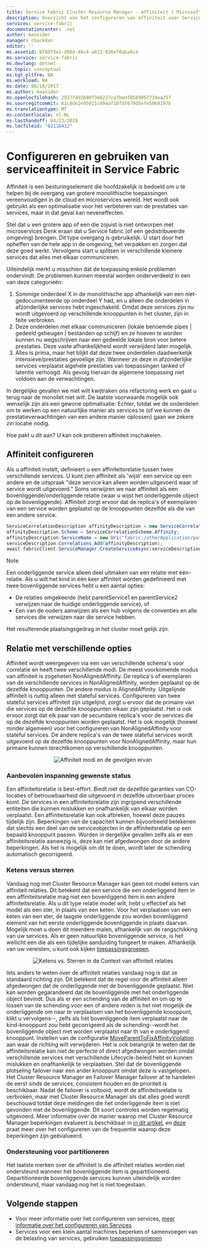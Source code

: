 ```yaml
---
title: Service Fabric Cluster Resource Manager - affiniteit | Microsoft Docs
description: Overzicht van het configureren van affiniteit voor Service Fabric-Services
services: service-fabric
documentationcenter: .net
author: masnider
manager: chackdan
editor: ''
ms.assetid: 678073e1-d08d-46c4-a811-826e70aba6c4
ms.service: service-fabric
ms.devlang: dotnet
ms.topic: conceptual
ms.tgt_pltfrm: NA
ms.workload: NA
ms.date: 08/18/2017
ms.author: masnider
ms.openlocfilehash: 29377492b90f366227ca7bedf85890b7734ea25f
ms.sourcegitcommit: 61c8de2e95011c094af18fdf679d5efe5069197b
ms.translationtype: MT
ms.contentlocale: nl-NL
ms.lasthandoff: 04/23/2019
ms.locfileid: "62118412"
---
```

# <a name="configuring-and-using-service-affinity-in-service-fabric"></a>Configureren en gebruiken van serviceaffiniteit in Service Fabric
Affiniteit is een besturingselement die hoofdzakelijk is bedoeld om u te helpen bij de overgang van grotere monolithische toepassingen vereenvoudigen in de cloud en microservices wereld. Het wordt ook gebruikt als een optimalisatie voor het verbeteren van de prestaties van services, maar in dat geval kan neveneffecten.

Stel dat u een grotere app of een die zojuist is niet ontworpen met microservices Denk eraan dat u Service fabric (of een gedistribueerde omgeving) brengen. Dit type overgang is gebruikelijk. U start door het opheffen van de hele app in de omgeving, het verpakken en zorgen dat deze goed werkt. Vervolgens start u splitsen in verschillende kleinere services dat alles met elkaar communiceren.

Uiteindelijk merkt u misschien dat de toepassing enkele problemen ondervindt. De problemen kunnen meestal worden onderverdeeld in een van deze categorieën:

1. Sommige onderdeel X in de monolithische app afhankelijk van een niet-gedocumenteerde op onderdeel Y had, en u alleen die onderdelen in afzonderlijke services hebt ingeschakeld. Omdat deze services zijn nu wordt uitgevoerd op verschillende knooppunten in het cluster, zijn in feite verbroken.
2. Deze onderdelen met elkaar communiceren (lokale benoemde pipes | gedeeld geheugen | bestanden op schijf) en ze hoeven te worden kunnen nu wegschrijven naar een gedeelde lokale bron voor betere prestaties. Deze vaste afhankelijkheid wordt verwijderd later mogelijk.
3. Alles is prima, maar het blijkt dat deze twee onderdelen daadwerkelijk intensieve/prestaties gevoelige zijn. Wanneer ze deze in afzonderlijke services verplaatst algehele prestaties van toepassingen tanked of latentie verhoogd. Als gevolg hiervan de algemene toepassing niet voldoen aan de verwachtingen.

In dergelijke gevallen we niet wilt kwijtraken ons refactoring werk en gaat u terug naar de monoliet niet wilt. De laatste voorwaarde mogelijk ook wenselijk zijn als een gewone optimalisatie. Echter, totdat we de onderdelen om te werken op een natuurlijke manier als services te (of we kunnen de prestatieverwachtingen van een andere manier oplossen) gaan we zekere zin locatie nodig.

Hoe pakt u dit aan? U kan ook proberen affiniteit inschakelen.

## <a name="how-to-configure-affinity"></a>Affiniteit configureren
Als u affiniteit instelt, definieert u een affiniteitsrelatie tussen twee verschillende services. U kunt zien affiniteit als 'wijst' een service op een andere en de uitspraak "deze service kan alleen worden uitgevoerd waar of service wordt uitgevoerd." Soms verwijzen we naar affiniteit als een bovenliggende/onderliggende relatie (waar u wijst het onderliggende object op de bovenliggende). Affiniteit zorgt ervoor dat de replica's of exemplaren van een service worden geplaatst op de knooppunten dezelfde als die van een andere service.

```csharp
ServiceCorrelationDescription affinityDescription = new ServiceCorrelationDescription();
affinityDescription.Scheme = ServiceCorrelationScheme.Affinity;
affinityDescription.ServiceName = new Uri("fabric:/otherApplication/parentService");
serviceDescription.Correlations.Add(affinityDescription);
await fabricClient.ServiceManager.CreateServiceAsync(serviceDescription);
```

> [!NOTE]
> Een onderliggende service alleen deel uitmaken van een relatie met één-relatie. Als u wilt het kind in één keer affiniteit worden gedefinieerd met twee bovenliggende services hebt u een aantal opties:
> - De relaties omgekeerde (hebt parentService1 en parentService2 verwijzen naar de huidige onderliggende service), of
> - Een van de ouders aanwijzen als een hub volgens de conventies en alle services die verwijzen naar die service hebben. 
>
> Het resulterende plaatsingsgedrag in het cluster moet gelijk zijn.
>

## <a name="different-affinity-options"></a>Relatie met verschillende opties
Affiniteit wordt weergegeven via een van verschillende schema's voor correlatie en heeft twee verschillende modi. De meest voorkomende modus van affiniteit is zogeheten NonAlignedAffinity. De replica's of exemplaren van de verschillende services in NonAlignedAffinity, worden geplaatst op de dezelfde knooppunten. De andere modus is AlignedAffinity. Uitgelijnde affiniteit is nuttig alleen met stateful services. Configureren van twee stateful services affiniteit zijn uitgelijnd, zorgt u ervoor dat de primaire van die services op de dezelfde knooppunten elkaar zijn geplaatst. Het is ook ervoor zorgt dat elk paar van de secundaire replica's voor de services die op de dezelfde knooppunten worden geplaatst. Het is ook mogelijk (hoewel minder algemeen) voor het configureren van NonAlignedAffinity voor stateful services. De andere replica's van de twee stateful services wordt uitgevoerd op de dezelfde knooppunten voor NonAlignedAffinity, maar hun primaire kunnen terechtkomen op verschillende knooppunten.

<center>

![Affiniteit modi en de gevolgen ervan][Image1]
</center>

### <a name="best-effort-desired-state"></a>Aanbevolen inspanning gewenste status
Een affiniteitsrelatie is best-effort. Biedt niet de dezelfde garanties van CO-locaties of betrouwbaarheid die uitgevoerd in dezelfde uitvoerbaar proces komt. De services in een affiniteitsrelatie zijn ingrijpend verschillende entiteiten die kunnen mislukken en onafhankelijk van elkaar worden verplaatst. Een affiniteitsrelatie kan ook afbreken, hoewel deze pauzes tijdelijk zijn. Beperkingen van de capaciteit kunnen bijvoorbeeld betekenen dat slechts een deel van de serviceobjecten in de affiniteitsrelatie op een bepaald knooppunt passen. Worden in dergelijke gevallen zelfs als er een affiniteitsrelatie aanwezig is, deze kan niet afgedwongen door de andere beperkingen. Als het is mogelijk om dit te doen, wordt later de schending automatisch gecorrigeerd.

### <a name="chains-vs-stars"></a>Ketens versus sterren
Vandaag nog met Cluster Resource Manager kan geen tot model ketens van affiniteit relaties. Dit betekent dat een service die een onderliggend item in een affiniteitsrelatie mag niet een bovenliggend item in een andere affiniteitsrelatie. Als u dit type relatie model wilt, hebt u effectief als het model als een ster, in plaats van een keten. Voor het verplaatsen van een keten van een ster, de laagste onderliggende zou worden bovenliggend element van het eerste onderliggende bovenliggende in plaats daarvan. Mogelijk moet u doen dit meerdere malen, afhankelijk van de rangschikking van uw services. Als er geen natuurlijke bovenliggende service, is het wellicht een die als een tijdelijke aanduiding fungeert te maken. Afhankelijk van uw vereisten, u kunt ook kijken [toepassingsgroepen](service-fabric-cluster-resource-manager-application-groups.md).

<center>

![Ketens vs. Sterren in de Context van affiniteit relaties][Image2]
</center>

Iets anders te weten over de affiniteit relaties vandaag nog is dat ze standaard richting zijn. Dit betekent dat de regel voor de affiniteit alleen afgedwongen dat de onderliggende met de bovenliggende geplaatst. Niet kan worden gegarandeerd dat de bovenliggende met het onderliggende object bevindt. Dus als er een schending van de affiniteit en om op te lossen van de schending voor een of andere reden is het niet mogelijk de onderliggende om naar te verplaatsen van het bovenliggende knooppunt, klikt u vervolgens--, zelfs als het bovenliggende item verplaatst naar de kind-knooppunt zou hebt gecorrigeerd als de schending--wordt het bovenliggende object niet worden verplaatst naar th van e onderliggend knooppunt. Instellen van de configuratie [MoveParentToFixAffinityViolation](service-fabric-cluster-fabric-settings.md) aan waar de richting wilt verwijderen. Het is ook belangrijk te weten dat de affiniteitsrelatie kan niet de perfecte of direct afgedwongen worden omdat verschillende services met verschillende Lifecycle-beleid hebt en kunnen mislukken en onafhankelijk te verplaatsen. Stel dat de bovenliggende plotseling failover naar een ander knooppunt omdat deze is vastgelopen. Het Cluster Resource Manager en Failover Manager failover af te handelen de eerst sinds de services, consistent houden en de prioriteit is beschikbaar. Nadat de failover is voltooid, wordt de affiniteitsrelatie is verbroken, maar met Cluster Resource Manager als dat alles goed wordt beschouwd totdat deze meldingen die het onderliggende item is niet gevonden met de bovenliggende. Dit soort controles worden regelmatig uitgevoerd. Meer informatie over de manier waarop met Cluster Resource Manager beperkingen evalueert is beschikbaar in [in dit artikel](service-fabric-cluster-resource-manager-management-integration.md#constraint-types), en [deze](service-fabric-cluster-resource-manager-balancing.md) praat meer over het configureren van de frequentie waarop deze beperkingen zijn geëvalueerd.   


### <a name="partitioning-support"></a>Ondersteuning voor partitioneren
Het laatste merken over de affiniteit is die affiniteit relaties worden niet ondersteund wanneer het bovenliggende item is gepartitioneerd. Gepartitioneerde bovenliggende services kunnen uiteindelijk worden ondersteund, maar vandaag nog het is niet toegestaan.

## <a name="next-steps"></a>Volgende stappen
- Voor meer informatie over het configureren van services, [meer informatie over het configureren van Services](service-fabric-cluster-resource-manager-configure-services.md)
- Services voor een klein aantal machines beperken of samenvoegen van de belasting van services, gebruiken [toepassingsgroepen](service-fabric-cluster-resource-manager-application-groups.md)

[Image1]:./media/service-fabric-cluster-resource-manager-advanced-placement-rules-affinity/cluster-resrouce-manager-affinity-modes.png
[Image2]:./media/service-fabric-cluster-resource-manager-advanced-placement-rules-affinity/cluster-resource-manager-chains-vs-stars.png